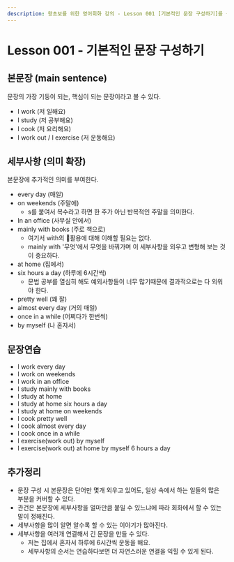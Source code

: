 ```yaml
---
description: 왕초보를 위한 영어회화 강의 - Lesson 001 [기본적인 문장 구성하기]를 공부한 내용입니다.
---
```


# Lesson 001 - 기본적인 문장 구성하기

## 본문장 (main sentence)

문장의 가장 기둥이 되는, 핵심이 되는 문장이라고 볼 수 있다.

* I work (저 일해요)
* I study (저 공부해요)
* I cook (저 요리해요)
* I work out / I exercise (저 운동해요)

## 세부사항 (의미 확장)

본문장에 추가적인 의미를 부여한다.

* every day (매일)
* on weekends (주말에)
  * s를 붙여서 복수라고 하면 한 주가 아닌 반복적인 주말을 의미한다.
* In an office (사무실 안에서)
* mainly with books (주로 책으로)
  * 여기서 with의 활용에 대해 이해할 필요는 없다.
  * mainly with '무엇'에서 무엇을 바꿔가며 이 세부사항을 외우고 변형해 보는 것이 중요하다.
* at home (집에서)
* six hours a day (하루에 6시간씩)
  * 문법 공부를 열심히 해도 예외사항들이 너무 많기때문에 결과적으로는 다 외워야 한다.
* pretty well (꽤 잘)
* almost every day (거의 매일)
* once in a while (어쩌다가 한번씩)
* by myself (나 혼자서)

## 문장연습

* I work every day
* I work on weekends
* I work in an office
* I study mainly with books
* I study at home
* I study at home six hours a day
* I study at home on weekends
* I cook pretty well
* I cook almost every day
* I cook once in a while
* I exercise(work out) by myself
* I exercise(work out) at home by myself 6 hours a day

## 추가정리

* 문장 구성 시 본문장은 단어만 몇개 외우고 있어도, 일상 속에서 하는 일들의 많은 부분을 커버할 수 있다.
* 관건은 본문장에 세부사항을 얼마만큼 붙일 수 있느냐에 따라 회화에서 할 수 있는 말이 정해진다.
* 세부사항을 많이 알면 알수록 할 수 있는 이야기가 많아진다.
* 세부사항을 여러개 연결해서 긴 문장을 만들 수 있다.
  * 저는 집에서 혼자서 하루에 6시간씩 운동을 해요.
  * 세부사항의 순서는 연습하다보면 더 자연스러운 연결을 익힐 수 있게 된다.
